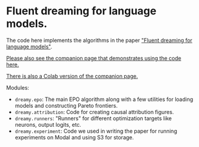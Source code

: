 # Fluent dreaming for language models.

The code here implements the algorithms in the paper ["Fluent dreaming for language models"](https://arxiv.org/abs/2402.01702).

[Please also see the companion page that demonstrates using the code here.](https://confirmlabs.org/posts/dreamy.html)

[There is also a Colab version of the companion page.](https://colab.research.google.com/drive/1B0dM7du91BUkT7tSICXjKL7lrBAEdSa-?usp=sharing)

Modules:
- `dreamy.epo`: The main EPO algorithm along with a few utilities for loading models and constructing Pareto frontiers.
- `dreamy.attribution`: Code for creating causal attribution figures.
- `dreamy.runners`: "Runners" for different optimization targets like neurons, output logits, etc.
- `dreamy.experiment`: Code we used in writing the paper for running experiments on Modal and using S3 for storage.
